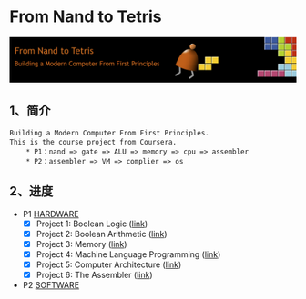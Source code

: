# From Nand to Tetris

![](./icon.png)

## 1、简介
    Building a Modern Computer From First Principles.
    This is the course project from Coursera.
        * P1：nand => gate => ALU => memory => cpu => assembler
        * P2：assembler => VM => complier => os

## 2、进度
* P1 [HARDWARE](https://link.zhihu.com/?target=https%3A//www.coursera.org/learn/build-a-computer)
  * [X]  Project 1: Boolean Logic ([link](https://www.nand2tetris.org/project01))
  * [X]  Project 2: Boolean Arithmetic ([link](https://www.nand2tetris.org/project02))
  * [X]  Project 3: Memory ([link](https://www.nand2tetris.org/project03))
  * [X]  Project 4: Machine Language Programming ([link](https://www.nand2tetris.org/project04))
  * [X]  Project 5: Computer Architecture ([link](https://www.nand2tetris.org/project05))
  * [X]  Project 6: The Assembler ([link](https://www.nand2tetris.org/project06))

* P2 [SOFTWARE](https://www.coursera.org/learn/nand2tetris2)